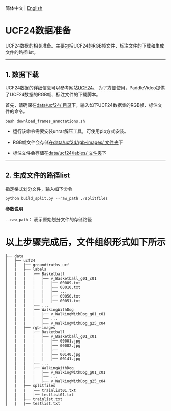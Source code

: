 简体中文 | [English](../../en/dataset/ucf24.md)

# UCF24数据准备
UCF24数据的相关准备。主要包括UCF24的RGB帧文件、标注文件的下载和生成文件的路径list。

---
## 1. 数据下载
UCF24数据的详细信息可以参考网站[UCF24](http://www.thumos.info/download.html)。 为了方便使用，PaddleVideo提供了UCF24数据的RGB帧、标注文件的下载脚本。

首先，请确保在[data/ucf24/ 目录](../../../data/ucf24)下，输入如下UCF24数据集的RGB帧、标注文件的命令。

```shell
bash download_frames_annotations.sh
```

- 运行该命令需要安装unrar解压工具，可使用pip方式安装。

- RGB帧文件会存储在[data/ucf24/rgb-images/ 文件夹](../../../data/ucf24/rgb-images)下

- 标注文件会存储在[data/ucf24/lables/ 文件夹](../../../data/ucf24/labels)下

---
## 2. 生成文件的路径list
指定格式划分文件，输入如下命令

```python
python build_split.py --raw_path ./splitfiles
```

**参数说明**

`--raw_path`： 表示原始划分文件的存储路径


# 以上步骤完成后，文件组织形式如下所示

```
├── data
│   ├── ucf24
│   |   ├── groundtruths_ucf
│   |   ├── labels
│   |   |   ├── Basketball
│   |   |   |   ├── v_Basketball_g01_c01
│   |   |   |   |   ├── 00009.txt
│   |   |   |   |   ├── 00010.txt
│   |   |   |   |   ├── ...
│   |   |   |   |   ├── 00050.txt
│   |   |   |   |   ├── 00051.txt
│   |   |   ├── ...
│   |   |   ├── WalkingWithDog
│   |   |   |   ├── v_WalkingWithDog_g01_c01
│   |   |   |   ├── ...
│   |   |   |   ├── v_WalkingWithDog_g25_c04
│   |   ├── rgb-images
│   |   |   ├── Basketball
│   |   |   |   ├── v_Basketball_g01_c01
│   |   |   |   |   ├── 00001.jpg
│   |   |   |   |   ├── 00002.jpg
│   |   |   |   |   ├── ...
│   |   |   |   |   ├── 00140.jpg
│   |   |   |   |   ├── 00141.jpg
│   |   |   ├── ...
│   |   |   ├── WalkingWithDog
│   |   |   |   ├── v_WalkingWithDog_g01_c01
│   |   |   |   ├── ...
│   |   |   |   ├── v_WalkingWithDog_g25_c04
│   |   ├── splitfiles
│   |   |   ├── trainlist01.txt
│   |   |   |── testlist01.txt 
│   |   ├── trainlist.txt
│   |   |── testlist.txt 
```
